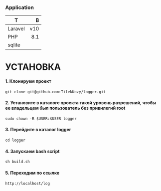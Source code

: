 ### Application

| Т       |   В |
|---------|----:|
| Laravel | v10 |
| PHP     | 8.1 |
| sqlite |     |

# УСТАНОВКА

#### 1. Клонируем проект

```code
git clone git@github.com:TilekKozy/logger.git
```

#### 2. Установите в каталоге проекта такой уровень разрешений, чтобы ее владельцем был пользователь без привилегий root

```code
sudo chown -R $USER:$USER logger
```

#### 3. Перейдите в каталог logger

```code
cd logger
```

#### 4. Запускаем bash script

```code
sh build.sh
```

#### 5. Переходим по ссылке

```code
http://localhost/log
```
